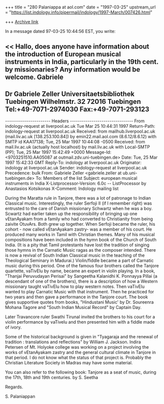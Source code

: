 +++
title = "280 Palaniappa at aol.com"
date = "1997-03-25"
upstream_url = "https://list.indology.info/pipermail/indology/1997-March/007426.html"

+++
[Archive link](https://list.indology.info/pipermail/indology/1997-March/007426.html)

In a message dated 97-03-25 10:44:56 EST, you write:

<< Hallo,
 does anyone have information about the introduction of European 
 musical instruments in India, particularly in the 19th cent. by 
 missionaries? 
 Any information would be welcome.
 Gabriele 
 ----------------------------------------------------------
 Dr Gabriele Zeller
 Universitaetsbibliothek Tuebingen
 Wilhelmstr. 32
 72016 Tuebingen
 Tel:+49-7071-2974030
 Fax:+49-7071-293123
 ----------------------------------------------------------



 ----------------------- Headers --------------------------------
 From indology-request at liverpool.ac.uk  Tue Mar 25 10:44:31 1997
 Return-Path: indology-request at liverpool.ac.uk
 Received: from mailhub.liverpool.ac.uk (mail.liv.ac.uk [138.253.100.84]) by
emin22.mail.aol.com (8.6.12/8.6.12) with SMTP id KAA17138; Tue, 25 Mar 1997
10:44:08 -0500
 Received: from mail.liv.ac.uk (actually host localhost) by mail.liv.ac.uk 
           with Local-SMTP (PP); Tue, 25 Mar 1997 15:42:49 +0000
 Message-Id: <9703251510.AA05087 at outmail.zdv.uni-tuebingen.de>
 Date: Tue, 25 Mar 1997 15:42:33 GMT
 Reply-To: indology at liverpool.ac.uk
 Originator: indology at liverpool.ac.uk
 Sender: indology-request at liverpool.ac.uk
 Precedence: bulk
 From: Gabriele Zeller <gabriele.zeller at ub.uni-tuebingen.de>
 To: Members of the list <indology at liverpool.ac.uk>
 Subject: european musical instruments in India
 X-Listprocessor-Version: 6.0c -- ListProcessor by Anastasios Kotsikonas
 X-Comment: Indology mailing list
  >>

During the Maratta rule in Tanjore, there was a lot of patronage to Indian
Classical music. Interestingly, the ruler Serfoji II (if I remember right)
was entrusted to the care of Danish missionary Schwartz when he was a boy.
Scwartz had earlier taken up the responsibility of bringing up one
vEtanAyakam from a family who had converted to Christianity from being
zaivite OtuvArs. Both grew up together. When Serfoji became the ruler, his
cohort - now called vEtanAyakam zastry- was a member of his court. He
produced many works in Tamil with Christian themes. Many of his musical
compositions have been included in the hymn book of the Church of South
India. (It is a pity that Tamil protestants have lost the tradition of
singing those hymns in the Carnatic Music ragas as the composer intended.
There is now a revival of South Indian Classical music in the teaching of the
Theological Seminary in Madurai.)
Violin/fiddle became a part of Carnatic music during this period. One of the
famous four brothers called the Tanjore quartette, vaTivElu by name,  became
an expert in violin playing. In a book, "Thanjai Peruvudayan Perisai" by
Sangeetha Kalanidhi K. Ponnayya Pillai (a descendant of one of the brothers),
there is a description of how a Western missionary taught vaTivElu how to
play western notes. Then vaTivElu wanted to play Carnatic Music with that
instrument. Then he practiced for two years and then gave a performance in
the Tanjore court. The book gives supportive quotes from books, "Hindustani
Music' by Dr. Soureenra Mohana Tagore and "South Indian Musical Record" by
Captain Day.

Later Travancore ruler Swathi Tirunal invited the brothers to his court for a
violin performance by vaTivelu and then presented him with a fiddle made of
ivory.  

Some of the historical background is given in "Tyagaraja and the renewal of
tradition : translations and reflections" by William J. Jackson. Indira
Petersen of Mt. Holyoke college was working on a project involving the works
of vEtanAyakam zastry and the general cultural climate in Tanjore in that
period. I do not know what the status of that project is. Probably the
Christian Literature Society in Madras may have some material. 

You can also refer to the following book:
Tanjore as a seat of music, during the 17th, 18th and 19th
centuries. by S. Seetha

Regards.

S. Palaniappan





